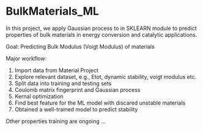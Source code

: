 # BulkMaterials_ML

In this project, we apply Gaussian process to in SKLEARN module to predict properties of bulk materials in energy conversion and catalytic applications. 

Goal: Predicting Bulk Modulus (Voigt Modulus) of materials

Major workflow: 
1. Import data from Material Project
2. Explore relevant dataset, e.g., Etot, dynamic stability, voigt modulus etc.
3. Split data into training and testing sets
4. Coulomb matrix fingerprint and Gaussian process
5. Kernal optimization
6. Find best feature for the ML model with discared unstable materials
7. Obtained a well-trained model to predict stability

Other properties training are ongoing ...